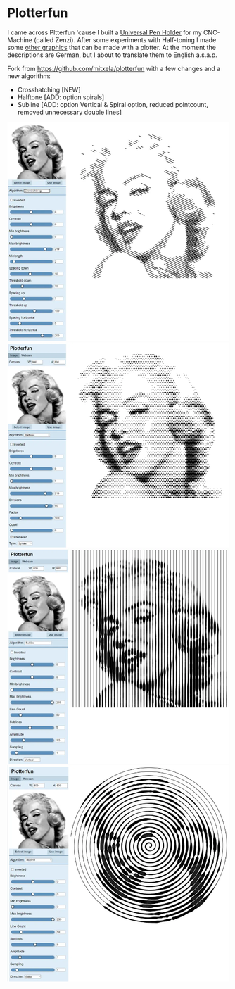 # Plotterfun

I came across Pltterfun 'cause I built a [Universal Pen Holder](https://www.zenziwerken.de/Nachbauen/Universal-Pen-Holder) for my CNC-Machine (called Zenzi). After some experiments with Half-toning I made some [other graphics](https://www.zenziwerken.de/Plottgrafiken) that can be made with a plotter. At the moment the descriptions are German, but I about to translate them to English a.s.a.p.

Fork from https://github.com/mitxela/plotterfun with a few changes and a new algorithm:
* Crosshatching [NEW]
* Halftone [ADD: option spirals]
* Subline [ADD: option Vertical & Spiral option, reduced pointcount, removed unnecessary double lines]


![crosshatching](/screenshots/crosshatching.webp)
![halftone_spirals](/screenshots/halftone_spirals.webp)
![subline-vertical](/screenshots/subline-vertical.webp)
![subline-spiral](/screenshots/subline-spiral.webp)
